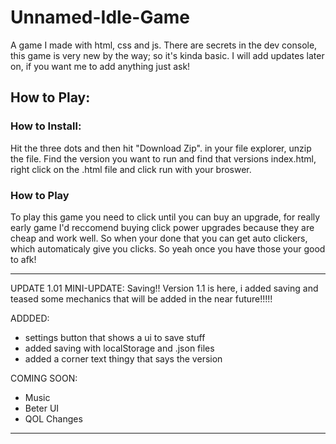 # Unnamed-Idle-Game
A game I made with html, css and js. There are secrets in the dev console, this game is very new by the way; so it's kinda basic. I will add updates later on, if you want me to add anything just ask!

## How to Play:

### How to Install:

Hit the three dots and then hit "Download Zip". in your file explorer, unzip the file. Find the version you want to run and find that versions index.html, right click on the .html file and click run with your broswer.

### How to Play

To play this game you need to click until you can buy an upgrade, for really early game I'd reccomend buying click power upgrades because they are cheap and work well. So when your done that you can get auto clickers, which automaticaly give you clicks. So yeah once you have those your good to afk!

---

UPDATE 1.01
MINI-UPDATE: Saving!!
Version 1.1 is here, i added saving and teased some mechanics that will be added in the near future!!!!!

ADDDED:
- settings button that shows a ui to save stuff
- added saving with localStorage and .json files
- added a corner text thingy that says the version

COMING SOON:
- Music
- Beter UI
- QOL Changes

---
